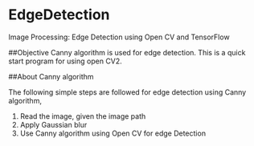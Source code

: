 # EdgeDetection
Image Processing: Edge Detection using Open CV and TensorFlow 

##Objective 
Canny algorithm is used for edge detection. This is a quick start program for using open CV2.

##About Canny algorithm 

The following simple steps are followed for edge detection using Canny algorithm,

1. Read the image, given the image path 
2. Apply Gaussian blur  
3. Use Canny algorithm using Open CV for edge Detection

